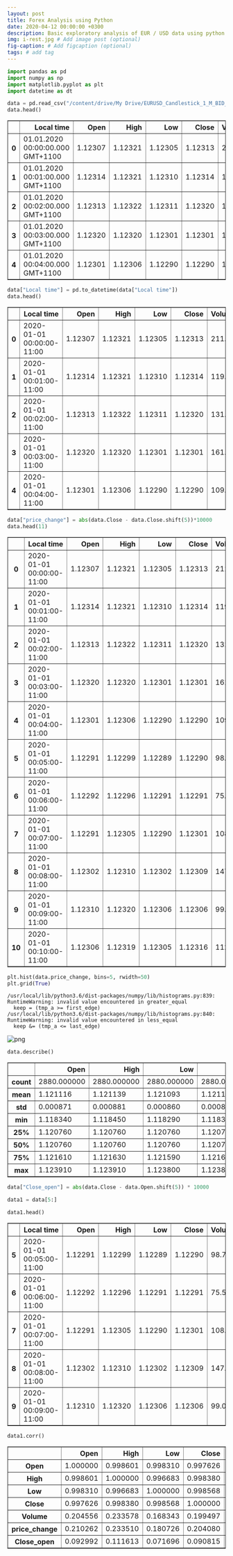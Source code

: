 ```yaml
---
layout: post
title: Forex Analysis using Python
date: 2020-04-12 00:00:00 +0300
description: Basic exploratory analysis of EUR / USD data using python. # Add post description (optional)
img: i-rest.jpg # Add image post (optional)
fig-caption: # Add figcaption (optional)
tags: # add tag
---
```


```python
import pandas as pd
import numpy as np
import matplotlib.pyplot as plt
import datetime as dt
```


```python
data = pd.read_csv("/content/drive/My Drive/EURUSD_Candlestick_1_M_BID_01.01.2020-02.01.2020.csv")
data.head()
```




<div>
<style scoped>
    .dataframe tbody tr th:only-of-type {
        vertical-align: middle;
    }

    .dataframe tbody tr th {
        vertical-align: top;
    }

    .dataframe thead th {
        text-align: right;
    }
</style>
<table border="1" class="dataframe">
  <thead>
    <tr style="text-align: right;">
      <th></th>
      <th>Local time</th>
      <th>Open</th>
      <th>High</th>
      <th>Low</th>
      <th>Close</th>
      <th>Volume</th>
    </tr>
  </thead>
  <tbody>
    <tr>
      <th>0</th>
      <td>01.01.2020 00:00:00.000 GMT+1100</td>
      <td>1.12307</td>
      <td>1.12321</td>
      <td>1.12305</td>
      <td>1.12313</td>
      <td>211.50</td>
    </tr>
    <tr>
      <th>1</th>
      <td>01.01.2020 00:01:00.000 GMT+1100</td>
      <td>1.12314</td>
      <td>1.12321</td>
      <td>1.12310</td>
      <td>1.12314</td>
      <td>119.96</td>
    </tr>
    <tr>
      <th>2</th>
      <td>01.01.2020 00:02:00.000 GMT+1100</td>
      <td>1.12313</td>
      <td>1.12322</td>
      <td>1.12311</td>
      <td>1.12320</td>
      <td>131.04</td>
    </tr>
    <tr>
      <th>3</th>
      <td>01.01.2020 00:03:00.000 GMT+1100</td>
      <td>1.12320</td>
      <td>1.12320</td>
      <td>1.12301</td>
      <td>1.12301</td>
      <td>161.16</td>
    </tr>
    <tr>
      <th>4</th>
      <td>01.01.2020 00:04:00.000 GMT+1100</td>
      <td>1.12301</td>
      <td>1.12306</td>
      <td>1.12290</td>
      <td>1.12290</td>
      <td>109.39</td>
    </tr>
  </tbody>
</table>
</div>






```python
data["Local time"] = pd.to_datetime(data["Local time"])
data.head()
```




<div>
<style scoped>
    .dataframe tbody tr th:only-of-type {
        vertical-align: middle;
    }

    .dataframe tbody tr th {
        vertical-align: top;
    }

    .dataframe thead th {
        text-align: right;
    }
</style>
<table border="1" class="dataframe">
  <thead>
    <tr style="text-align: right;">
      <th></th>
      <th>Local time</th>
      <th>Open</th>
      <th>High</th>
      <th>Low</th>
      <th>Close</th>
      <th>Volume</th>
    </tr>
  </thead>
  <tbody>
    <tr>
      <th>0</th>
      <td>2020-01-01 00:00:00-11:00</td>
      <td>1.12307</td>
      <td>1.12321</td>
      <td>1.12305</td>
      <td>1.12313</td>
      <td>211.50</td>
    </tr>
    <tr>
      <th>1</th>
      <td>2020-01-01 00:01:00-11:00</td>
      <td>1.12314</td>
      <td>1.12321</td>
      <td>1.12310</td>
      <td>1.12314</td>
      <td>119.96</td>
    </tr>
    <tr>
      <th>2</th>
      <td>2020-01-01 00:02:00-11:00</td>
      <td>1.12313</td>
      <td>1.12322</td>
      <td>1.12311</td>
      <td>1.12320</td>
      <td>131.04</td>
    </tr>
    <tr>
      <th>3</th>
      <td>2020-01-01 00:03:00-11:00</td>
      <td>1.12320</td>
      <td>1.12320</td>
      <td>1.12301</td>
      <td>1.12301</td>
      <td>161.16</td>
    </tr>
    <tr>
      <th>4</th>
      <td>2020-01-01 00:04:00-11:00</td>
      <td>1.12301</td>
      <td>1.12306</td>
      <td>1.12290</td>
      <td>1.12290</td>
      <td>109.39</td>
    </tr>
  </tbody>
</table>
</div>




```python
data["price_change"] = abs(data.Close - data.Close.shift(5))*10000
data.head(11)
```




<div>
<style scoped>
    .dataframe tbody tr th:only-of-type {
        vertical-align: middle;
    }

    .dataframe tbody tr th {
        vertical-align: top;
    }

    .dataframe thead th {
        text-align: right;
    }
</style>
<table border="1" class="dataframe">
  <thead>
    <tr style="text-align: right;">
      <th></th>
      <th>Local time</th>
      <th>Open</th>
      <th>High</th>
      <th>Low</th>
      <th>Close</th>
      <th>Volume</th>
      <th>price_change</th>
      <th>Close_open</th>
    </tr>
  </thead>
  <tbody>
    <tr>
      <th>0</th>
      <td>2020-01-01 00:00:00-11:00</td>
      <td>1.12307</td>
      <td>1.12321</td>
      <td>1.12305</td>
      <td>1.12313</td>
      <td>211.50</td>
      <td>NaN</td>
      <td>NaN</td>
    </tr>
    <tr>
      <th>1</th>
      <td>2020-01-01 00:01:00-11:00</td>
      <td>1.12314</td>
      <td>1.12321</td>
      <td>1.12310</td>
      <td>1.12314</td>
      <td>119.96</td>
      <td>NaN</td>
      <td>NaN</td>
    </tr>
    <tr>
      <th>2</th>
      <td>2020-01-01 00:02:00-11:00</td>
      <td>1.12313</td>
      <td>1.12322</td>
      <td>1.12311</td>
      <td>1.12320</td>
      <td>131.04</td>
      <td>NaN</td>
      <td>NaN</td>
    </tr>
    <tr>
      <th>3</th>
      <td>2020-01-01 00:03:00-11:00</td>
      <td>1.12320</td>
      <td>1.12320</td>
      <td>1.12301</td>
      <td>1.12301</td>
      <td>161.16</td>
      <td>NaN</td>
      <td>NaN</td>
    </tr>
    <tr>
      <th>4</th>
      <td>2020-01-01 00:04:00-11:00</td>
      <td>1.12301</td>
      <td>1.12306</td>
      <td>1.12290</td>
      <td>1.12290</td>
      <td>109.39</td>
      <td>NaN</td>
      <td>NaN</td>
    </tr>
    <tr>
      <th>5</th>
      <td>2020-01-01 00:05:00-11:00</td>
      <td>1.12291</td>
      <td>1.12299</td>
      <td>1.12289</td>
      <td>1.12290</td>
      <td>98.78</td>
      <td>2.3</td>
      <td>1.7</td>
    </tr>
    <tr>
      <th>6</th>
      <td>2020-01-01 00:06:00-11:00</td>
      <td>1.12292</td>
      <td>1.12296</td>
      <td>1.12291</td>
      <td>1.12291</td>
      <td>75.55</td>
      <td>2.3</td>
      <td>2.3</td>
    </tr>
    <tr>
      <th>7</th>
      <td>2020-01-01 00:07:00-11:00</td>
      <td>1.12291</td>
      <td>1.12305</td>
      <td>1.12290</td>
      <td>1.12301</td>
      <td>108.44</td>
      <td>1.9</td>
      <td>1.2</td>
    </tr>
    <tr>
      <th>8</th>
      <td>2020-01-01 00:08:00-11:00</td>
      <td>1.12302</td>
      <td>1.12310</td>
      <td>1.12302</td>
      <td>1.12309</td>
      <td>147.11</td>
      <td>0.8</td>
      <td>1.1</td>
    </tr>
    <tr>
      <th>9</th>
      <td>2020-01-01 00:09:00-11:00</td>
      <td>1.12310</td>
      <td>1.12320</td>
      <td>1.12306</td>
      <td>1.12306</td>
      <td>99.04</td>
      <td>1.6</td>
      <td>0.5</td>
    </tr>
    <tr>
      <th>10</th>
      <td>2020-01-01 00:10:00-11:00</td>
      <td>1.12306</td>
      <td>1.12319</td>
      <td>1.12305</td>
      <td>1.12316</td>
      <td>112.29</td>
      <td>2.6</td>
      <td>2.5</td>
    </tr>
  </tbody>
</table>
</div>




```python
plt.hist(data.price_change, bins=5, rwidth=50)
plt.grid(True)
```

    /usr/local/lib/python3.6/dist-packages/numpy/lib/histograms.py:839: RuntimeWarning: invalid value encountered in greater_equal
      keep = (tmp_a >= first_edge)
    /usr/local/lib/python3.6/dist-packages/numpy/lib/histograms.py:840: RuntimeWarning: invalid value encountered in less_equal
      keep &= (tmp_a <= last_edge)



![png]({{site.baseurl}}/assets/img/output_5_1.png)



```python
data.describe()
```




<div>
<style scoped>
    .dataframe tbody tr th:only-of-type {
        vertical-align: middle;
    }

    .dataframe tbody tr th {
        vertical-align: top;
    }

    .dataframe thead th {
        text-align: right;
    }
</style>
<table border="1" class="dataframe">
  <thead>
    <tr style="text-align: right;">
      <th></th>
      <th>Open</th>
      <th>High</th>
      <th>Low</th>
      <th>Close</th>
      <th>Volume</th>
      <th>price_change</th>
    </tr>
  </thead>
  <tbody>
    <tr>
      <th>count</th>
      <td>2880.000000</td>
      <td>2880.000000</td>
      <td>2880.000000</td>
      <td>2880.000000</td>
      <td>2880.000000</td>
      <td>2875.000000</td>
    </tr>
    <tr>
      <th>mean</th>
      <td>1.121116</td>
      <td>1.121139</td>
      <td>1.121093</td>
      <td>1.121114</td>
      <td>42.756497</td>
      <td>6.256696</td>
    </tr>
    <tr>
      <th>std</th>
      <td>0.000871</td>
      <td>0.000881</td>
      <td>0.000860</td>
      <td>0.000871</td>
      <td>71.687594</td>
      <td>10.872843</td>
    </tr>
    <tr>
      <th>min</th>
      <td>1.118340</td>
      <td>1.118450</td>
      <td>1.118290</td>
      <td>1.118340</td>
      <td>0.000000</td>
      <td>0.000000</td>
    </tr>
    <tr>
      <th>25%</th>
      <td>1.120760</td>
      <td>1.120760</td>
      <td>1.120760</td>
      <td>1.120760</td>
      <td>0.000000</td>
      <td>0.000000</td>
    </tr>
    <tr>
      <th>50%</th>
      <td>1.120760</td>
      <td>1.120760</td>
      <td>1.120760</td>
      <td>1.120760</td>
      <td>0.000000</td>
      <td>0.000000</td>
    </tr>
    <tr>
      <th>75%</th>
      <td>1.121610</td>
      <td>1.121630</td>
      <td>1.121590</td>
      <td>1.121610</td>
      <td>63.165000</td>
      <td>9.000000</td>
    </tr>
    <tr>
      <th>max</th>
      <td>1.123910</td>
      <td>1.123910</td>
      <td>1.123800</td>
      <td>1.123890</td>
      <td>1028.520000</td>
      <td>80.000000</td>
    </tr>
  </tbody>
</table>
</div>




```python
data["Close_open"] = abs(data.Close - data.Open.shift(5)) * 10000
```


```python
data1 = data[5:]
```


```python
data1.head()
```




<div>
<style scoped>
    .dataframe tbody tr th:only-of-type {
        vertical-align: middle;
    }

    .dataframe tbody tr th {
        vertical-align: top;
    }

    .dataframe thead th {
        text-align: right;
    }
</style>
<table border="1" class="dataframe">
  <thead>
    <tr style="text-align: right;">
      <th></th>
      <th>Local time</th>
      <th>Open</th>
      <th>High</th>
      <th>Low</th>
      <th>Close</th>
      <th>Volume</th>
      <th>price_change</th>
      <th>Close_open</th>
    </tr>
  </thead>
  <tbody>
    <tr>
      <th>5</th>
      <td>2020-01-01 00:05:00-11:00</td>
      <td>1.12291</td>
      <td>1.12299</td>
      <td>1.12289</td>
      <td>1.12290</td>
      <td>98.78</td>
      <td>23.0</td>
      <td>1.7</td>
    </tr>
    <tr>
      <th>6</th>
      <td>2020-01-01 00:06:00-11:00</td>
      <td>1.12292</td>
      <td>1.12296</td>
      <td>1.12291</td>
      <td>1.12291</td>
      <td>75.55</td>
      <td>23.0</td>
      <td>2.3</td>
    </tr>
    <tr>
      <th>7</th>
      <td>2020-01-01 00:07:00-11:00</td>
      <td>1.12291</td>
      <td>1.12305</td>
      <td>1.12290</td>
      <td>1.12301</td>
      <td>108.44</td>
      <td>19.0</td>
      <td>1.2</td>
    </tr>
    <tr>
      <th>8</th>
      <td>2020-01-01 00:08:00-11:00</td>
      <td>1.12302</td>
      <td>1.12310</td>
      <td>1.12302</td>
      <td>1.12309</td>
      <td>147.11</td>
      <td>8.0</td>
      <td>1.1</td>
    </tr>
    <tr>
      <th>9</th>
      <td>2020-01-01 00:09:00-11:00</td>
      <td>1.12310</td>
      <td>1.12320</td>
      <td>1.12306</td>
      <td>1.12306</td>
      <td>99.04</td>
      <td>16.0</td>
      <td>0.5</td>
    </tr>
  </tbody>
</table>
</div>




```python
data1.corr()
```




<div>
<style scoped>
    .dataframe tbody tr th:only-of-type {
        vertical-align: middle;
    }

    .dataframe tbody tr th {
        vertical-align: top;
    }

    .dataframe thead th {
        text-align: right;
    }
</style>
<table border="1" class="dataframe">
  <thead>
    <tr style="text-align: right;">
      <th></th>
      <th>Open</th>
      <th>High</th>
      <th>Low</th>
      <th>Close</th>
      <th>Volume</th>
      <th>price_change</th>
      <th>Close_open</th>
    </tr>
  </thead>
  <tbody>
    <tr>
      <th>Open</th>
      <td>1.000000</td>
      <td>0.998601</td>
      <td>0.998310</td>
      <td>0.997626</td>
      <td>0.204556</td>
      <td>0.210262</td>
      <td>0.092992</td>
    </tr>
    <tr>
      <th>High</th>
      <td>0.998601</td>
      <td>1.000000</td>
      <td>0.996683</td>
      <td>0.998380</td>
      <td>0.233578</td>
      <td>0.233510</td>
      <td>0.111613</td>
    </tr>
    <tr>
      <th>Low</th>
      <td>0.998310</td>
      <td>0.996683</td>
      <td>1.000000</td>
      <td>0.998568</td>
      <td>0.168343</td>
      <td>0.180726</td>
      <td>0.071696</td>
    </tr>
    <tr>
      <th>Close</th>
      <td>0.997626</td>
      <td>0.998380</td>
      <td>0.998568</td>
      <td>1.000000</td>
      <td>0.199497</td>
      <td>0.204080</td>
      <td>0.090815</td>
    </tr>
    <tr>
      <th>Volume</th>
      <td>0.204556</td>
      <td>0.233578</td>
      <td>0.168343</td>
      <td>0.199497</td>
      <td>1.000000</td>
      <td>0.641241</td>
      <td>0.482832</td>
    </tr>
    <tr>
      <th>price_change</th>
      <td>0.210262</td>
      <td>0.233510</td>
      <td>0.180726</td>
      <td>0.204080</td>
      <td>0.641241</td>
      <td>1.000000</td>
      <td>0.447109</td>
    </tr>
    <tr>
      <th>Close_open</th>
      <td>0.092992</td>
      <td>0.111613</td>
      <td>0.071696</td>
      <td>0.090815</td>
      <td>0.482832</td>
      <td>0.447109</td>
      <td>1.000000</td>
    </tr>
  </tbody>
</table>
</div>


